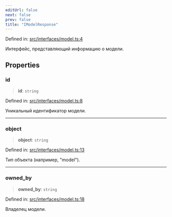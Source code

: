 ```yaml
---
editUrl: false
next: false
prev: false
title: "IModelResponse"
---
```


Defined in: [src/interfaces/model.ts:4](https://github.com/zloishavrin/gigachat-node/blob/a3ef1dac096fdcd47d84b701e0fde0fae0da4fc8/src/interfaces/model.ts#L4)

Интерфейс, представляющий информацию о модели.

## Properties

### id

> **id**: `string`

Defined in: [src/interfaces/model.ts:8](https://github.com/zloishavrin/gigachat-node/blob/a3ef1dac096fdcd47d84b701e0fde0fae0da4fc8/src/interfaces/model.ts#L8)

Уникальный идентификатор модели.

***

### object

> **object**: `string`

Defined in: [src/interfaces/model.ts:13](https://github.com/zloishavrin/gigachat-node/blob/a3ef1dac096fdcd47d84b701e0fde0fae0da4fc8/src/interfaces/model.ts#L13)

Тип объекта (например, "model").

***

### owned\_by

> **owned\_by**: `string`

Defined in: [src/interfaces/model.ts:18](https://github.com/zloishavrin/gigachat-node/blob/a3ef1dac096fdcd47d84b701e0fde0fae0da4fc8/src/interfaces/model.ts#L18)

Владелец модели.
